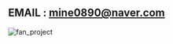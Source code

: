 ## EMAIL : **mine0890@naver.com**

![fan_project]([../FAN_Project](https://github.com/te31eawq/FAN_Project))
